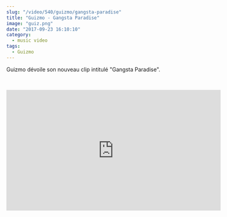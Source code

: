 ```yaml
--- 
slug: "/video/540/guizmo/gangsta-paradise"
title: "Guizmo - Gangsta Paradise"
image: "guiz.png"
date: "2017-09-23 16:10:10"
category:
  - music video
tags:
  - Guizmo
---
```

<p>Guizmo dévoile son nouveau clip intitulé "Gangsta Paradise".</p><br/><p><iframe width="560" height="315" src="https://www.youtube.com/embed/GkhFmTMEcUg" frameborder="0" allowfullscreen></iframe></p>